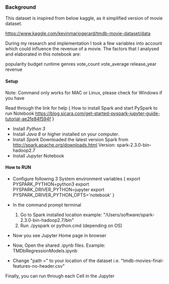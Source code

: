 

### Background
This dataset is inspired from below kaggle, as it simplified version of movie dataset.

https://www.kaggle.com/kevinmariogerard/tmdb-movie-dataset/data

During my research and implementation I took a few variables into account which could influence the revenue of a movie. The factors that I analysed and elaborated in this notebook are:

popularity
budget
runtime
genres
vote_count
vote_average
release_year
revenue

#### Setup ####

Note: Command only works for MAC or Linux, please check for Windows if you have

Read through the link for help
{
    How to install Spark and start PySpark to run Notebook
    https://blog.sicara.com/get-started-pyspark-jupyter-guide-tutorial-ae2fe84f594f
}

* Install *Python 3*
* Install *Java 8* or higher installed on your computer.
* Install *Spark* Downloaded the latest version Spark
    from http://spark.apache.org/downloads.html
    Version: spark-2.3.0-bin-hadoop2.7
* Install *Jupyter* Notebook

#### How to RUN #########
* Configure following 3 System environment variables
{
    export PYSPARK_PYTHON=python3
    export PYSPARK_DRIVER_PYTHON=jupyter
    export PYSPARK_DRIVER_PYTHON_OPTS='notebook'
}

* In the command prompt terminal
    1. Go to Spark installed location
        example: "/Users/software/spark-2.3.0-bin-hadoop2.7/bin"
    2. Run ./pyspark or python.cmd (depending on OS)

* Now you see Jupyter Home page in browser

* Now, Open the shared .ipynb files. Example: TMDbRegressionModels.ipynb
* Change "path =" to your location of the dataset i.e. "tmdb-movies-final-features-no-header.csv"

Finally, you can run through each Cell in the Jupyter


